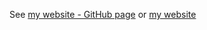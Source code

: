 See [my website - GitHub page](https://github.com/krisshen/mywebsite/blob/master/_projects/website.md)
or [my website](https://krisshen.com/projects/website/)
